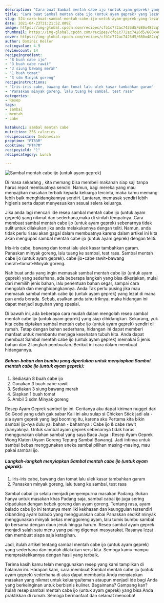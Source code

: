 ```yaml
---
description: "Cara buat Sambal mentah cabe ijo (untuk ayam geprek) yang lezat dan Mudah Dibuat"
title: "Cara buat Sambal mentah cabe ijo (untuk ayam geprek) yang lezat dan Mudah Dibuat"
slug: 524-cara-buat-sambal-mentah-cabe-ijo-untuk-ayam-geprek-yang-lezat-dan-mudah-dibuat
date: 2021-04-23T21:21:52.809Z
image: https://img-global.cpcdn.com/recipes/cfb1c772ac7426d5/680x482cq70/sambal-mentah-cabe-ijo-untuk-ayam-geprek-foto-resep-utama.jpg
thumbnail: https://img-global.cpcdn.com/recipes/cfb1c772ac7426d5/680x482cq70/sambal-mentah-cabe-ijo-untuk-ayam-geprek-foto-resep-utama.jpg
cover: https://img-global.cpcdn.com/recipes/cfb1c772ac7426d5/680x482cq70/sambal-mentah-cabe-ijo-untuk-ayam-geprek-foto-resep-utama.jpg
author: Dominic Keller
ratingvalue: 4.9
reviewcount: 14
recipeingredient:
- "8 buah cabe ijo"
- "3 buah cabe rawit"
- "3 siung bawang merah"
- "1 buah tomat"
- "3 sdm Minyak goreng"
recipeinstructions:
- "Iris-iris cabe, bawang dan tomat lalu ulek kasar tambahkan garam"
- "Panaskan minyak goreng, lalu tuang ke sambal, test rasa"
categories:
- Resep
tags:
- sambal
- mentah
- cabe

katakunci: sambal mentah cabe 
nutrition: 256 calories
recipecuisine: Indonesian
preptime: "PT33M"
cooktime: "PT47M"
recipeyield: "1"
recipecategory: Lunch

---
```



![Sambal mentah cabe ijo (untuk ayam geprek)](https://img-global.cpcdn.com/recipes/cfb1c772ac7426d5/680x482cq70/sambal-mentah-cabe-ijo-untuk-ayam-geprek-foto-resep-utama.jpg)

Di masa  sekarang , kita memang bisa membeli makanan siap saji tanpa harus repot membuatnya sendiri. Namun, bagi mereka yang mau menyajikan masakan terbaik kepada keluarga tercinta, maka kamu memang lebih baik menghidangkannya sendiri. Lantaran, memasak sendiri lebih higienis serta dapat menyesuaikan sesuai selera keluarga.

Jika anda lagi mencari ide resep sambal mentah cabe ijo (untuk ayam geprek) yang nikmat dan sederhana,maka di sinilah tempatnya. Cara membuat sambal mentah cabe ijo (untuk ayam geprek)  sebenarnya tidak sulit untuk dilakukan jika anda melakukannya dengan teliti. Namun, anda tidak perlu risau akan gagal dalam membuatnya 
karena dalam artikel ini kita akan mengupas sambal mentah cabe ijo (untuk ayam geprek) dengan teliti.  

Iris-iris cabe, bawang dan tomat lalu ulek kasar tambahkan garam. Panaskan minyak goreng, lalu tuang ke sambal, test rasa. Sambal mentah cabe ijo (untuk ayam geprek). cabe ijo•cabe rawit•bawang merah•tomat•Minyak goreng.

Nah buat anda yang ingin memasak sambal mentah cabe ijo (untuk ayam geprek) yang sederhana, ada beberapa langkah yang bisa dikerjakan, mulai dari memilih jenis bahan, lalu penentuan bahan segar, sampai cara mengolah dan menghidangkannya. Anda Tak perlu pusing jika mau memasak sambal mentah cabe ijo (untuk ayam geprek) yang lezat di mana pun anda berada. Sebab, asalkan anda  tahu triknya, maka hidangan ini dapat menjadi suguhan yang spesial.

Di bawah ini, ada beberapa cara mudah dalam mengolah resep sambal mentah cabe ijo (untuk ayam geprek) yang siap dihidangkan. Sekarang, yuk kita coba ciptakan sambal mentah cabe ijo (untuk ayam geprek) sendiri di rumah. Tetap dengan bahan sederhana, hidangan ini dapat memberi manfaat untuk membantu menjaga kesehatan tubuh kita. Anda dapat membuat Sambal mentah cabe ijo (untuk ayam geprek) memakai 5 jenis bahan dan 2 langkah pembuatan. Berikut ini cara dalam membuat hidangannya.

<!--inarticleads1-->

##### Bahan-bahan dan bumbu yang diperlukan untuk menyiapkan Sambal mentah cabe ijo (untuk ayam geprek):

1. Sediakan 8 buah cabe ijo
1. Gunakan 3 buah cabe rawit
1. Sediakan 3 siung bawang merah
1. Siapkan 1 buah tomat
1. Ambil 3 sdm Minyak goreng


Resep Ayam Geprek sambel ijo ini. Ceritanya aku dapat kiriman nugget dari So Good yang udah gak sabar Kali ini aku sulap si Chicken Stick jadi ala - ala ayam geprek yang lagi booming itu, karena aku Pertama kita bikin sambal ijo-nya dulu ya, bahan - bahannya : Cabe ijo &amp; cabe rawit (banyaknya. Untuk sambal ayam geprek sebenarnya tidak harus menggunakan olahan sambal yang saya Baca Juga : Resep Ayam Geprek Wong Klaten (Ayam Goreng Tepung Sambal Bawang). Jadi intinya untuk sambal bebas menggunakan aneka sambal pilihan masing-masing, mau pakai sambal ijo. 

<!--inarticleads2-->

##### Langkah-langkah menyiapkan Sambal mentah cabe ijo (untuk ayam geprek):

1. Iris-iris cabe, bawang dan tomat lalu ulek kasar tambahkan garam
1. Panaskan minyak goreng, lalu tuang ke sambal, test rasa


Sambal cabai ijo selalu menjadi penyempurna masakan Padang. Bukan hanya untuk masakan khas Padang saja, sambal cabai ijo juga sering dipadukan dengan bebek goreng dan ayam goreng. Tentang rasa, ayam balado cabe ijo ini tentunya memiliki kekhasan dan keunggulan tersendiri dibanding ayam balado yang menggunakan cabai Panaskan sedikit minyak menggunakan minyak bekas menggoreng ayam, lalu tumis bumbu sambal ijo bersama dengan daun jeruk hingga harum. Resep sambal ayam geprek menjadi salah satu menu yang paling digemari masyarakat. Rasanya lezat dan membuat siapa saja ketagihan. 

Jadi, itulah artikel tentang  sambal mentah cabe ijo (untuk ayam geprek)  yang sederhana dan mudah dilakukan versi kita. Semoga kamu mampu mempraktekkannya dengan hasil yang terbaik. 

Terima kasih kamu telah menggunakan resep yang kami tampilkan di halaman ini. Harapan kami, cara membuat  Sambal mentah cabe ijo (untuk ayam geprek) sederhana di atas dapat membantu Anda menyiapkan masakan yang nikmat untuk keluarga/teman ataupun menjadi ide bagi Anda yang berkeinginan untuk berbisnis kuliner. Bagaimana? Gampang kan? Itulah resep sambal mentah cabe ijo (untuk ayam geprek) yang bisa Anda praktikkan di rumah. Semoga bermanfaat dan selamat mencoba!

